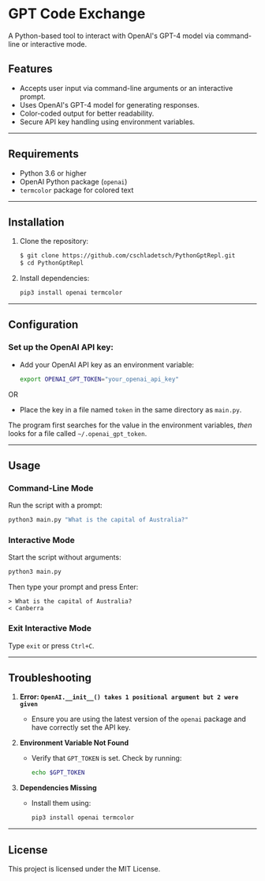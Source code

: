 # GPT Code Exchange

A Python-based tool to interact with OpenAI's GPT-4 model via command-line or interactive mode.

## Features
- Accepts user input via command-line arguments or an interactive prompt.
- Uses OpenAI's GPT-4 model for generating responses.
- Color-coded output for better readability.
- Secure API key handling using environment variables.

---

## Requirements
- Python 3.6 or higher
- OpenAI Python package (`openai`)
- `termcolor` package for colored text

---

## Installation

1. Clone the repository:
   ```bash
   $ git clone https://github.com/cschladetsch/PythonGptRepl.git
   $ cd PythonGptRepl
   ```

2. Install dependencies:
   ```bash
   pip3 install openai termcolor
   ```

---

## Configuration

### Set up the OpenAI API key:
- Add your OpenAI API key as an environment variable:
  ```bash
  export OPENAI_GPT_TOKEN="your_openai_api_key"
  ```

OR

- Place the key in a file named `token` in the same directory as `main.py`.

The program first searches for the value in the environment variables, *then* looks for a file called `~/.openai_gpt_token`.

---

## Usage

### Command-Line Mode
Run the script with a prompt:
```bash
python3 main.py "What is the capital of Australia?"
```

### Interactive Mode
Start the script without arguments:
```bash
python3 main.py
```
Then type your prompt and press Enter:
```
> What is the capital of Australia?
< Canberra
```

### Exit Interactive Mode
Type `exit` or press `Ctrl+C`.

---

## Troubleshooting

1. **Error: `OpenAI.__init__() takes 1 positional argument but 2 were given`**
   - Ensure you are using the latest version of the `openai` package and have correctly set the API key.

2. **Environment Variable Not Found**
   - Verify that `GPT_TOKEN` is set. Check by running:
     ```bash
     echo $GPT_TOKEN
     ```

3. **Dependencies Missing**
   - Install them using:
     ```bash
     pip3 install openai termcolor
     ```

---

## License
This project is licensed under the MIT License.
